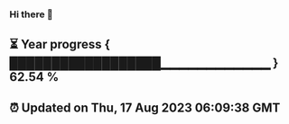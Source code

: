 ### Hi there 👋
⏳ Year progress { ██████████████████▁▁▁▁▁▁▁▁▁▁▁▁ } 62.54 %
---
⏰ Updated on Thu, 17 Aug 2023 06:09:38 GMT
---
